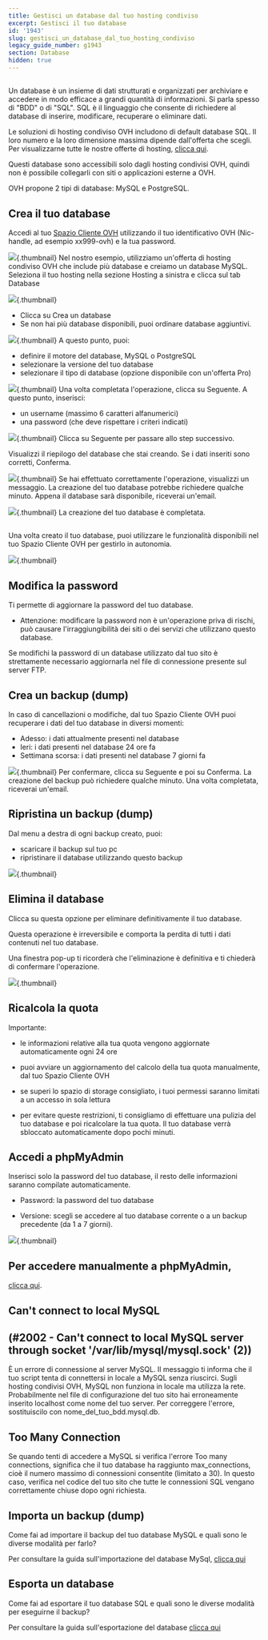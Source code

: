 ```yaml
---
title: Gestisci un database dal tuo hosting condiviso
excerpt: Gestisci il tuo database
id: '1943'
slug: gestisci_un_database_dal_tuo_hosting_condiviso
legacy_guide_number: g1943
section: Database
hidden: true
---
```



## 
Un database è un insieme di dati strutturati e organizzati per archiviare e accedere in modo efficace a grandi quantità di informazioni. Si parla spesso di "BDD" o di "SQL".
SQL è il linguaggio che consente di richiedere al database di inserire, modificare, recuperare o eliminare dati.

Le soluzioni di hosting condiviso OVH includono di default database SQL. Il loro numero e la loro dimensione massima dipende dall'offerta che scegli.
Per visualizzarne tutte le nostre offerte di hosting, [clicca qui](https://www.ovhcloud.com/it/web-hosting/).

Questi database sono accessibili solo dagli hosting condivisi OVH, quindi non è possibile collegarli con siti o applicazioni esterne a OVH.

OVH propone 2 tipi di database: MySQL e PostgreSQL.


## Crea il tuo database
Accedi al tuo [Spazio Cliente OVH](https://www.ovh.com/manager/web) utilizzando il tuo identificativo OVH (Nic-handle, ad esempio xx999-ovh) e la tua password.

![](images/img_3035.jpg){.thumbnail}
Nel nostro esempio, utilizziamo un'offerta di hosting condiviso OVH che include più database e creiamo un database MySQL.
Seleziona il tuo hosting nella sezione Hosting a sinistra e clicca sul tab Database

![](images/img_3854.jpg){.thumbnail}

- Clicca su Crea un database
- Se non hai più database disponibili, puoi ordinare database aggiuntivi.



![](images/img_3855.jpg){.thumbnail}
A questo punto, puoi:


- definire il motore del database, MySQL o PostgreSQL
- selezionare la versione del tuo database
- selezionare il tipo di database (opzione disponibile con un'offerta Pro)



![](images/img_3040.jpg){.thumbnail}
Una volta completata l'operazione, clicca su Seguente.
A questo punto, inserisci:


- un username (massimo 6 caratteri alfanumerici)
- una password (che deve rispettare i criteri indicati)



![](images/img_3041.jpg){.thumbnail}
Clicca su Seguente per passare allo step successivo.

Visualizzi il riepilogo del database che stai creando. Se i dati inseriti sono corretti, Conferma.

![](images/img_3042.jpg){.thumbnail}
Se hai effettuato correttamente l'operazione, visualizzi un messaggio. La creazione del tuo database potrebbe richiedere qualche minuto.
Appena il database sarà disponibile, riceverai un'email.

![](images/img_3043.jpg){.thumbnail}
La creazione del tuo database è completata.


## 
Una volta creato il tuo database, puoi utilizzare le funzionalità disponibili nel tuo Spazio Cliente OVH per gestirlo in autonomia.

![](images/img_3847.jpg){.thumbnail}


## Modifica la password
Ti permette di aggiornare la password del tuo database.


- Attenzione: modificare la password non è un'operazione priva di rischi, può causare l'irraggiungibilità dei siti o dei servizi che utilizzano questo database.


Se modifichi la password di un database utilizzato dal tuo sito è strettamente necessario aggiornarla nel file di connessione presente sul server FTP.


## Crea un backup (dump)
In caso di cancellazioni o modifiche, dal tuo Spazio Cliente OVH puoi recuperare i dati del tuo database in diversi momenti:


- Adesso: i dati attualmente presenti nel database
- Ieri: i dati presenti nel database 24 ore fa
- Settimana scorsa: i dati presenti nel database 7 giorni fa



![](images/img_3045.jpg){.thumbnail}
Per confermare, clicca su Seguente e poi su Conferma.
La creazione del backup può richiedere qualche minuto. Una volta completata, riceverai un'email.


## Ripristina un backup (dump)
Dal menu a destra di ogni backup creato, puoi:


- scaricare il backup sul tuo pc
- ripristinare il database utilizzando questo backup



![](images/img_3848.jpg){.thumbnail}


## Elimina il database
Clicca su questa opzione per eliminare definitivamente il tuo database.

Questa operazione è irreversibile e comporta la perdita di tutti i dati contenuti nel tuo database.

Una finestra pop-up ti ricorderà che l'eliminazione è definitiva e ti chiederà di confermare l'operazione.

![](images/img_3046.jpg){.thumbnail}


## Ricalcola la quota
Importante:


- le informazioni relative alla tua quota vengono aggiornate automaticamente ogni 24 ore

- puoi avviare un aggiornamento del calcolo della tua quota manualmente, dal tuo Spazio Cliente OVH

- se superi lo spazio di storage consigliato, i tuoi permessi saranno limitati a un accesso in sola lettura

- per evitare queste restrizioni, ti consigliamo di effettuare una pulizia del tuo database e poi ricalcolare la tua quota. Il tuo database verrà sbloccato automaticamente dopo pochi minuti.




## Accedi a phpMyAdmin
Inserisci solo la password del tuo database, il resto delle informazioni saranno compilate automaticamente.


- Password: la password del tuo database

- Versione: scegli se accedere al tuo database corrente o a un backup precedente (da 1 a 7 giorni).



![](images/img_3047.jpg){.thumbnail}

## Per accedere manualmente a phpMyAdmin,
[clicca qui](https://phpmyadmin.ovh.net/).


## Can't connect to local MySQL

## (#2002 - Can't connect to local MySQL server through socket '/var/lib/mysql/mysql.sock' (2))
È un errore di connessione al server MySQL. Il messaggio ti informa che il tuo script tenta di connettersi in locale a MySQL senza riuscirci. Sugli hosting condivisi OVH, MySQL non funziona in locale ma utilizza la rete. Probabilmente nel file di configurazione del tuo sito hai erroneamente inserito localhost come nome del tuo server. Per correggere l'errore, sostituiscilo con nome_del_tuo_bdd.mysql.db.


## Too Many Connection
Se quando tenti di accedere a MySQL si verifica l'errore Too many connections, significa che il tuo database ha raggiunto max_connections, cioè il numero massimo di connessioni consentite (limitato a 30). In questo caso, verifica nel codice del tuo sito che tutte le connessioni SQL vengano correttamente chiuse dopo ogni richiesta.


## Importa un backup (dump)
Come fai ad importare il backup del tuo database MySQL e quali sono le diverse modalità per farlo?

Per consultare la guida sull'importazione del database MySql,  [clicca qui](https://www.ovh.it/g1393.import-database-mysql)


## Esporta un database
Come fai ad esportare il tuo database SQL e quali sono le diverse modalità per eseguirne il backup?

Per consultare la guida sull'esportazione del database [clicca qui](https://www.ovh.it/g1394.web_hosting_come_esportare_un_database)

